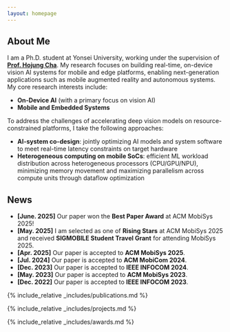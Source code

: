 ```yaml
---
layout: homepage
---
```


## About Me

I am a Ph.D. student at Yonsei University, working under the supervision of <u><strong><a href="https://mobed.yonsei.ac.kr/">Prof. Hojung Cha</a></strong></u>. My research focuses on building real-time, on-device vision AI systems for mobile and edge platforms, enabling next-generation applications such as mobile augmented reality and autonomous systems. My core research interests include:

- **On-Device AI** (with a primary focus on vision AI)
- **Mobile and Embedded Systems**

To address the challenges of accelerating deep vision models on resource-constrained platforms, I take the following approaches:

- **AI-system co-design**: jointly optimizing AI models and system software to meet real-time latency constraints on target hardware
- **Heterogeneous computing on mobile SoCs**: efficient ML workload distribution across heterogeneous processors (CPU/GPU/NPU), minimizing memory movement and maximizing parallelism across compute units through dataflow optimization

## News

- **[June. 2025]** Our paper won the **Best Paper Award** at ACM MobiSys 2025!
- **[May. 2025]** I am selected as one of **Rising Stars** at ACM MobiSys 2025 and received **SIGMOBILE Student Travel Grant** for attending MobiSys 2025.
- **[Apr. 2025]** Our paper is accepted to **ACM MobiSys 2025**.
- **[Jul. 2024]** Our paper is accepted to **ACM MobiCom 2024**.
- **[Dec. 2023]** Our paper is accepted to **IEEE INFOCOM 2024**.
- **[May. 2023]** Our paper is accepted to **ACM MobiSys 2023**.
- **[Dec. 2022]** Our paper is accepted to **IEEE INFOCOM 2023**.

{% include_relative _includes/publications.md %}

{% include_relative _includes/projects.md %}

{% include_relative _includes/awards.md %}